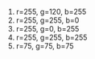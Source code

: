 1. r=255, g=120, b=255
2. r=255, g=255, b=0
3. r=255, g=0, b=255
4. r=255, g=255, b=255
5. r=75, g=75, b=75